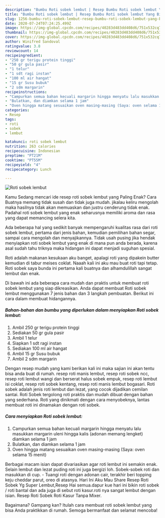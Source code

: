```yaml
---
description: "Bumbu Roti sobek lembut | Resep Bumbu Roti sobek lembut Yang Bikin Ngiler"
title: "Bumbu Roti sobek lembut | Resep Bumbu Roti sobek lembut Yang Bikin Ngiler"
slug: 1256-bumbu-roti-sobek-lembut-resep-bumbu-roti-sobek-lembut-yang-bikin-ngiler
date: 2020-07-24T07:24:25.499Z
image: https://img-global.cpcdn.com/recipes/40283d483dd408d6/751x532cq70/roti-sobek-lembut-foto-resep-utama.jpg
thumbnail: https://img-global.cpcdn.com/recipes/40283d483dd408d6/751x532cq70/roti-sobek-lembut-foto-resep-utama.jpg
cover: https://img-global.cpcdn.com/recipes/40283d483dd408d6/751x532cq70/roti-sobek-lembut-foto-resep-utama.jpg
author: Winifred Sandoval
ratingvalue: 3.8
reviewcount: 14
recipeingredient:
- "250 gr terigu protein tinggi"
- "50 gr gula pasir"
- "1 telur"
- "1 sdt ragi instan"
- "100 ml air hangat"
- "15 gr Susu bubuk"
- "2 sdm margarin"
recipeinstructions:
- "Campurkan semua bahan kecuali margarin hingga menyatu lalu masukkan margarin uleni hingga kalis (adonan memang lengket) diamkan selama 1 jam"
- "Bulatkan, dan diamkan selama 1 jam"
- "Oven hingga matang sesuaikan oven masing-masing (Saya: oven selama 15 menit)"
categories:
- Resep
tags:
- roti
- sobek
- lembut

katakunci: roti sobek lembut 
nutrition: 263 calories
recipecuisine: Indonesian
preptime: "PT21M"
cooktime: "PT55M"
recipeyield: "4"
recipecategory: Lunch

---
```



![Roti sobek lembut](https://img-global.cpcdn.com/recipes/40283d483dd408d6/751x532cq70/roti-sobek-lembut-foto-resep-utama.jpg)

Kamu Sedang mencari ide resep roti sobek lembut yang Paling Enak? Cara Buatnya memang tidak susah dan tidak juga mudah. jikalau keliru mengolah maka hasilnya tidak akan memuaskan dan justru cenderung tidak enak. Padahal roti sobek lembut yang enak seharusnya memiliki aroma dan rasa yang dapat memancing selera kita.

Ada beberapa hal yang sedikit banyak mempengaruhi kualitas rasa dari roti sobek lembut, pertama dari jenis bahan, kemudian pemilihan bahan segar, sampai cara mengolah dan menyajikannya. Tidak usah pusing jika hendak menyiapkan roti sobek lembut yang enak di mana pun anda berada, karena asal sudah tahu triknya maka hidangan ini dapat menjadi suguhan spesial.

Roti adalah makanan kesukaan aku banget, apalagi roti yang dipakein butter kemudian di tabur meises coklat. Naaah kali ini aku mau buat roti tapi tetap. Roti sobek saya bunda ini pertama kali buatnya dan alhamdulillah sangat lembut dan enak.


Di bawah ini ada beberapa cara mudah dan praktis untuk membuat roti sobek lembut yang siap dikreasikan. Anda dapat membuat Roti sobek lembut menggunakan 7 jenis bahan dan 3 langkah pembuatan. Berikut ini cara dalam membuat hidangannya.

<!--inarticleads1-->

##### Bahan-bahan dan bumbu yang diperlukan dalam menyiapkan Roti sobek lembut:

1. Ambil 250 gr terigu protein tinggi
1. Sediakan 50 gr gula pasir
1. Ambil 1 telur
1. Siapkan 1 sdt ragi instan
1. Sediakan 100 ml air hangat
1. Ambil 15 gr Susu bubuk
1. Ambil 2 sdm margarin


Dengan resep mudah yang kami berikan kali ini maka sajian ini akan tentu bisa anda buat di rumah. resep roti manis lembut, resep roti sobek ncc, resep roti lembut wangi dan berserat halus sobek empuk, resep roti lembut isi coklat, resep roti sobek kentang, resep roti manis lembut bogasari. Roti sobek adalah jenis roti lembut dan lezat, yang cocok dijadikan cemilan santai. Roti Sobek tergolong roti praktis dan mudah dibuat dengan bahan yang sederhana. Roti yang dinikmati dengan cara menyobeknya, lantas membuat roti ini dinamakan dengan roti sobek. 

<!--inarticleads2-->

##### Cara menyiapkan Roti sobek lembut:

1. Campurkan semua bahan kecuali margarin hingga menyatu lalu masukkan margarin uleni hingga kalis (adonan memang lengket) diamkan selama 1 jam
1. Bulatkan, dan diamkan selama 1 jam
1. Oven hingga matang sesuaikan oven masing-masing (Saya: oven selama 15 menit)


Berbagai macam isian dapat divariasikan agar roti lembut ini semakin enak. Selain lembut dan lezat puding roti ini juga bergizi loh. Sobek-sobek roti dan masukkan di cup. - Tuangi roti dengan adonan cair, terakhir beri topping keju cheddar parut, oreo di atasnya. Hari Ini Aku Mau Share Resep Roti Sobek Yg Super Lembut,Resep Hai semua.dapur kue hari ini bikin roti sobek / roti bantal dan ada juga di sebut roti kasur.roti nya sangat lembut dengan isian. Resep Roti Sobek Roti Kasur Tanpa Mixer. 

Bagaimana? Gampang kan? Itulah cara membuat roti sobek lembut yang bisa Anda praktikkan di rumah. Semoga bermanfaat dan selamat mencoba!
